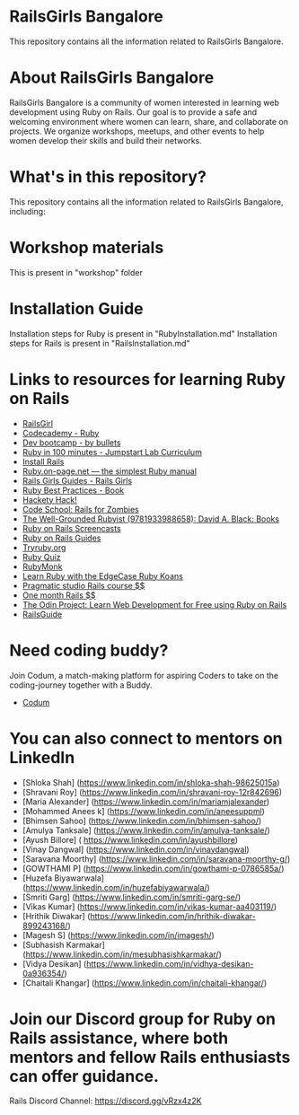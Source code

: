 # RailsGirls Bangalore
This repository contains all the information related to RailsGirls Bangalore.

# About RailsGirls Bangalore
RailsGirls Bangalore is a community of women interested in learning web development using Ruby on Rails. Our goal is to provide a safe and welcoming environment where women can learn, share, and collaborate on projects. We organize workshops, meetups, and other events to help women develop their skills and build their networks.

# What's in this repository?
This repository contains all the information related to RailsGirls Bangalore, including:

# Workshop materials
This is present in "workshop" folder
# Installation Guide
Installation steps for Ruby is present in "RubyInstallation.md"
Installation steps for Rails is present in "RailsInstallation.md"

<!-- # Problem Statement used in Workshop
This is present in "problem_statment" folder -->

<!-- # Solution for Problem Statement
This is present in "solutions" folder -->
# Links to resources for learning Ruby on Rails
- [RailsGirl](http://railsgirls.com/materials.html)
- [Codecademy - Ruby](http://www.codecademy.com/tracks/ruby)
- [Dev bootcamp - by bullets](http://devbootcampbullets.tumblr.com/)
- [Ruby in 100 minutes - Jumpstart Lab Curriculum](http://tutorials.jumpstartlab.com/projects/ruby_in_100_minutes.html)
- [Install Rails](http://guides.railsgirls.com/install/)
- [Ruby.on-page.net — the simplest Ruby manual](http://ruby.on-page.net/)
- [Rails Girls Guides - Rails Girls](http://guides.railsgirls.com/)
- [Ruby Best Practices - Book](http://rubybestpractices.com/)
- [Hackety Hack!](http://hackety.com/)
- [Code School: Rails for Zombies](http://railsforzombies.org/)
- [The Well-Grounded Rubyist (9781933988658): David A. Black: Books](http://www.amazon.com/Well-Grounded-Rubyist-David-Black/dp/1933988657)
- [Ruby on Rails Screencasts](http://railscasts.com/)
- [Ruby on Rails Guides](http://edgeguides.rubyonrails.org/)
- [Tryruby.org](http://tryruby.org/levels/1/challenges/0)
- [Ruby Quiz](http://rubyquiz.com/)
- [RubyMonk](http://rubymonk.com/)
- [Learn Ruby with the EdgeCase Ruby Koans](http://rubykoans.com/)
- [Pragmatic studio Rails course $$](http://pragmaticstudio.com/rails)
- [One month Rails $$](https://onemonth.com/courses/one-month-rails)
- [The Odin Project: Learn Web Development for Free using Ruby on Rails](http://www.theodinproject.com)
- [RailsGuide](https://guides.rubyonrails.org/)

# Need coding buddy?
Join Codum, a match-making platform for aspiring Coders to take on the coding-journey together with a Buddy.
- [Codum](https://www.codum.cc/)
# You can also connect to mentors on LinkedIn
- [Shloka Shah] (https://www.linkedin.com/in/shloka-shah-98625015a)
- [Shravani Roy] (https://www.linkedin.com/in/shravani-roy-12r842696)
- [Maria Alexander] (https://www.linkedin.com/in/mariamjalexander)
- [Mohammed Anees k] (https://www.linkedin.com/in/aneesuppml)
- [Bhimsen Sahoo] (https://www.linkedin.com/in/bhimsen-sahoo/)
- [Amulya Tanksale] (https://www.linkedin.com/in/amulya-tanksale/)
- [Ayush Billore] ( https://www.linkedin.com/in/ayushbillore)
- [Vinay Dangwal] (https://www.linkedin.com/in/vinaydangwal)
- [Saravana Moorthy] (https://www.linkedin.com/in/saravana-moorthy-g/)
- [GOWTHAMI P] (https://www.linkedin.com/in/gowthami-p-0786585a/)
- [Huzefa Biyawarwala] (https://www.linkedin.com/in/huzefabiyawarwala/)
- [Smriti Garg] (https://www.linkedin.com/in/smriti-garg-se/)
- [Vikas Kumar] (https://www.linkedin.com/in/vikas-kumar-aa403119/)
- [Hrithik Diwakar] (https://www.linkedin.com/in/hrithik-diwakar-899243168/)
- [Magesh S] (https://www.linkedin.com/in/imagesh/)
- [Subhasish Karmakar] (https://www.linkedin.com/in/mesubhasishkarmakar/)
- [Vidya Desikan] (https://www.linkedin.com/in/vidhya-desikan-0a936354/)
- [Chaitali Khangar] (https://www.linkedin.com/in/chaitali-khangar/)

# Join our Discord group for Ruby on Rails assistance, where both mentors and fellow Rails enthusiasts can offer guidance.
Rails Discord Channel: https://discord.gg/vRzx4z2K
